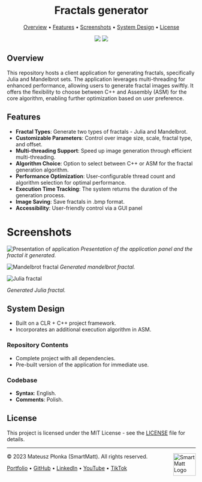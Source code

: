 <h1 align="center">Fractals generator</h1>

<p align="center">
  <a href="#overview">Overview</a> •
  <a href="#features">Features</a> •
  <a href="#screenshots">Screenshots</a> •
  <a href="#system-design">System Design</a> •
  <a href="#license">License</a>
</p>

<p align="center">
  <img src="https://img.shields.io/badge/License-MIT-yellow.svg" />
  <img src="https://img.shields.io/badge/Author-SmartMatt-blue" />
</p>

## Overview
This repository hosts a client application for generating fractals, specifically Julia and Mandelbrot sets. The application leverages multi-threading for enhanced performance, allowing users to generate fractal images swiftly. It offers the flexibility to choose between C++ and Assembly (ASM) for the core algorithm, enabling further optimization based on user preference.

## Features
- **Fractal Types**: Generate two types of fractals - Julia and Mandelbrot.
- **Customizable Parameters**: Control over image size, scale, fractal type, and offset.
- **Multi-threading Support**: Speed up image generation through efficient multi-threading.
- **Algorithm Choice**: Option to select between C++ or ASM for the fractal generation algorithm.
- **Performance Optimization**: User-configurable thread count and algorithm selection for optimal performance.
- **Execution Time Tracking**: The system returns the duration of the generation process.
- **Image Saving**: Save fractals in .bmp format.
- **Accessibility**: User-friendly control via a GUI panel

# Screenshots
![Presentation of application](https://smartmatt.pl/github/fractals-generator/fractals-generator-1.png)
*Presentation of the application panel and the fractal it generated.*

![Mandelbrot fractal](https://smartmatt.pl/github/fractals-generator/fractals-generator-2.png)
*Generated mandelbrot fractal.*

![Julia fractal](https://smartmatt.pl/github/fractals-generator/fractals-generator-3.png)

*Generated Julia fractal.*

## System Design
- Built on a CLR + C++ project framework.
- Incorporates an additional execution algorithm in ASM.
  
### Repository Contents
- Complete project with all dependencies.
- Pre-built version of the application for immediate use.

### Codebase
- **Syntax**: English.
- **Comments**: Polish.

## License
This project is licensed under the MIT License - see the [LICENSE](LICENSE) file for details.

---
&copy; 2023 Mateusz Płonka (SmartMatt). All rights reserved.
<a href="https://smartmatt.pl/">
    <img src="https://smartmatt.pl/github/smartmatt-logo.png" title="SmartMatt Logo" align="right" width="60" />
</a>

<p align="left">
  <a href="https://smartmatt.pl/">Portfolio</a> •
  <a href="https://github.com/SmartMaatt">GitHub</a> •
  <a href="https://www.linkedin.com/in/mateusz-p%C5%82onka-328a48214/">LinkedIn</a> •
  <a href="https://www.youtube.com/user/SmartHDesigner">YouTube</a> •
  <a href="https://www.tiktok.com/@smartmaatt">TikTok</a>
</p>
